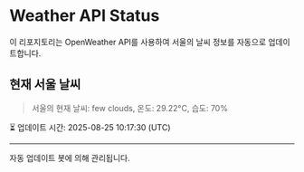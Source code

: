 
# Weather API Status

이 리포지토리는 OpenWeather API를 사용하여 서울의 날씨 정보를 자동으로 업데이트합니다.

## 현재 서울 날씨
> 서울의 현재 날씨: few clouds, 온도: 29.22°C, 습도: 70%

⏳ 업데이트 시간: 2025-08-25 10:17:30 (UTC)

---
자동 업데이트 봇에 의해 관리됩니다.
